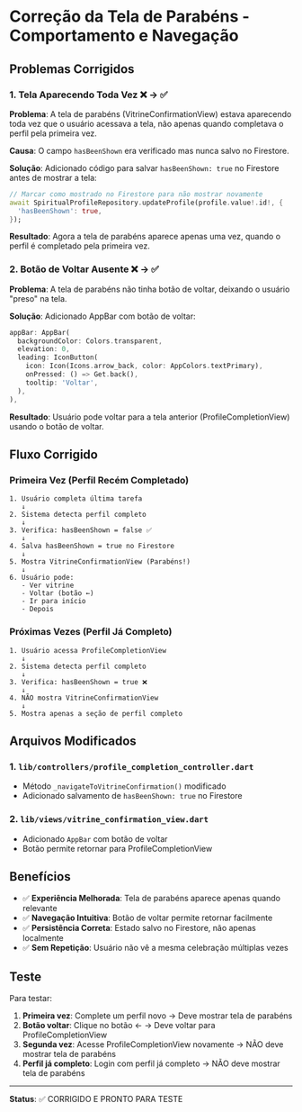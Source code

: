 # Correção da Tela de Parabéns - Comportamento e Navegação

## Problemas Corrigidos

### 1. Tela Aparecendo Toda Vez ❌ → ✅

**Problema**: A tela de parabéns (VitrineConfirmationView) estava aparecendo toda vez que o usuário acessava a tela, não apenas quando completava o perfil pela primeira vez.

**Causa**: O campo `hasBeenShown` era verificado mas nunca salvo no Firestore.

**Solução**: Adicionado código para salvar `hasBeenShown: true` no Firestore antes de mostrar a tela:

```dart
// Marcar como mostrado no Firestore para não mostrar novamente
await SpiritualProfileRepository.updateProfile(profile.value!.id!, {
  'hasBeenShown': true,
});
```

**Resultado**: Agora a tela de parabéns aparece apenas uma vez, quando o perfil é completado pela primeira vez.

### 2. Botão de Voltar Ausente ❌ → ✅

**Problema**: A tela de parabéns não tinha botão de voltar, deixando o usuário "preso" na tela.

**Solução**: Adicionado AppBar com botão de voltar:

```dart
appBar: AppBar(
  backgroundColor: Colors.transparent,
  elevation: 0,
  leading: IconButton(
    icon: Icon(Icons.arrow_back, color: AppColors.textPrimary),
    onPressed: () => Get.back(),
    tooltip: 'Voltar',
  ),
),
```

**Resultado**: Usuário pode voltar para a tela anterior (ProfileCompletionView) usando o botão de voltar.

## Fluxo Corrigido

### Primeira Vez (Perfil Recém Completado)
```
1. Usuário completa última tarefa
   ↓
2. Sistema detecta perfil completo
   ↓
3. Verifica: hasBeenShown = false ✅
   ↓
4. Salva hasBeenShown = true no Firestore
   ↓
5. Mostra VitrineConfirmationView (Parabéns!)
   ↓
6. Usuário pode:
   - Ver vitrine
   - Voltar (botão ←)
   - Ir para início
   - Depois
```

### Próximas Vezes (Perfil Já Completo)
```
1. Usuário acessa ProfileCompletionView
   ↓
2. Sistema detecta perfil completo
   ↓
3. Verifica: hasBeenShown = true ❌
   ↓
4. NÃO mostra VitrineConfirmationView
   ↓
5. Mostra apenas a seção de perfil completo
```

## Arquivos Modificados

### 1. `lib/controllers/profile_completion_controller.dart`
- Método `_navigateToVitrineConfirmation()` modificado
- Adicionado salvamento de `hasBeenShown: true` no Firestore

### 2. `lib/views/vitrine_confirmation_view.dart`
- Adicionado `AppBar` com botão de voltar
- Botão permite retornar para ProfileCompletionView

## Benefícios

- ✅ **Experiência Melhorada**: Tela de parabéns aparece apenas quando relevante
- ✅ **Navegação Intuitiva**: Botão de voltar permite retornar facilmente
- ✅ **Persistência Correta**: Estado salvo no Firestore, não apenas localmente
- ✅ **Sem Repetição**: Usuário não vê a mesma celebração múltiplas vezes

## Teste

Para testar:
1. **Primeira vez**: Complete um perfil novo → Deve mostrar tela de parabéns
2. **Botão voltar**: Clique no botão ← → Deve voltar para ProfileCompletionView
3. **Segunda vez**: Acesse ProfileCompletionView novamente → NÃO deve mostrar tela de parabéns
4. **Perfil já completo**: Login com perfil já completo → NÃO deve mostrar tela de parabéns

---

**Status**: ✅ CORRIGIDO E PRONTO PARA TESTE
